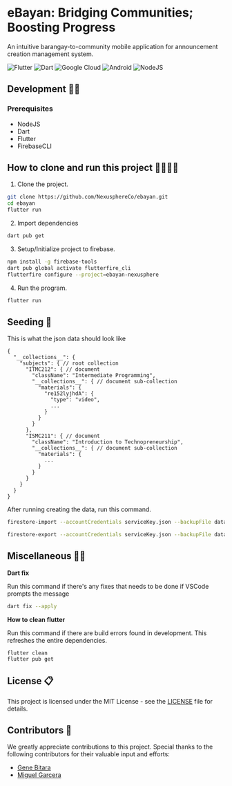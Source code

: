 # eBayan: Bridging Communities; Boosting Progress

An intuitive barangay-to-community mobile application for announcement creation management system.

![Flutter](https://img.shields.io/badge/Flutter-%2302569B.svg?style=for-the-badge&logo=Flutter&logoColor=white)
![Dart](https://img.shields.io/badge/dart-%230175C2.svg?style=for-the-badge&logo=dart&logoColor=white)
![Google Cloud](https://img.shields.io/badge/Google_Cloud-4285F4?style=for-the-badge&logo=google-cloud&logoColor=white)
![Android](https://img.shields.io/badge/Android-3DDC84?style=for-the-badge&logo=android&logoColor=white)
![NodeJS](https://img.shields.io/badge/Node.js-43853D?style=for-the-badge&logo=node.js&logoColor=white)

## **Development** 👨‍💻

### Prerequisites

- NodeJS
- Dart
- Flutter
- FirebaseCLI

## **How to clone and run this project** 👨‍👨‍👦‍👦

1. Clone the project.

```bash
git clone https://github.com/NexusphereCo/ebayan.git
cd ebayan
flutter run
```

2. Import dependencies

```bash
dart pub get
```

3. Setup/Initialize project to firebase.

```bash
npm install -g firebase-tools
dart pub global activate flutterfire_cli
flutterfire configure --project=ebayan-nexusphere
```

4. Run the program.
```bash
flutter run
```


## **Seeding** 🌱

This is what the json data should look like

```
{
  "__collections__": {
    "subjects": { // root collection
      "ITMC212": { // document
        "className": "Intermediate Programming",
        "__collections__": { // document sub-collection
          "materials": {
            "re152lyjhdA": {
              "type": "video",
              ...
            }
          }
        }
      },
      "ISMC211": { // document
        "className": "Introduction to Technopreneurship",
        "__collections__": { // document sub-collection
          "materials": {
            ...
          }
        }
      }
    }
  }
}
```

After running creating the data, run this command.

```bash
firestore-import --accountCredentials serviceKey.json --backupFile data.json
```

```bash
firestore-export --accountCredentials serviceKey.json --backupFile data.json --nodePath collectionA/docId/...
```

## **Miscellaneous** 🤷‍♂️

**Dart fix**

Run this command if there's any fixes that needs to be done if VSCode prompts the message

```bash
dart fix --apply
```

**How to clean flutter**

Run this command if there are build errors found in development. This refreshes the entire dependencies.

```
flutter clean
flutter pub get
```

## License 📋

This project is licensed under the MIT License - see the [LICENSE](LICENSE) file for details.

## Contributors 👊

We greatly appreciate contributions to this project. Special thanks to the following contributors for their valuable input and efforts:

- [Gene Bitara](https://github.com/genebit)
- [Miguel Garcera](https://github.com/MD-Garcera)
